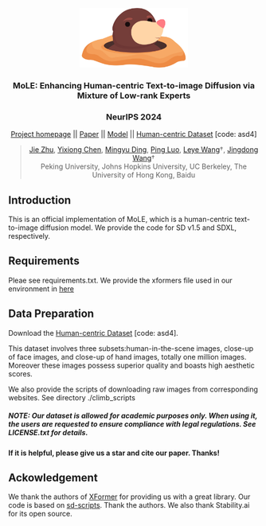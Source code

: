 <p align="center">
  <img src="img/title.png"  height=120>
</p>

### <div align="center"> MoLE: Enhancing Human-centric Text-to-image Diffusion via Mixture of Low-rank Experts<div> 
### <div align="center"> NeurIPS 2024 <div> 

<div align="center">

[Project homepage](https://sites.google.com/view/mole4diffuser/) || [Paper](https://sites.google.com/view/mole4diffuser/) ||  [Model](https://huggingface.co/jiezhueval/MoLE-SDXL/tree/main) || [Human-centric Dataset](https://pan.baidu.com/s/1QL_IImARcBBLwleXEI1wsg) [code: asd4]

</div>

<div align="center">

> [Jie Zhu](https://scholar.google.com/citations?user=ZL506kEAAAAJ&hl=zh-CN), [Yixiong Chen](https://schuture.github.io/), 
> [Mingyu Ding](https://dingmyu.github.io/), [Ping Luo](http://luoping.me/),
> [Leye Wang](https://wangleye.github.io/)&#8224;,
> [Jingdong Wang](https://jingdongwang2017.github.io/)&#8224;
> <br>Peking University, Johns Hopkins University, UC Berkeley, The University of Hong Kong, Baidu<br>

</div>

## Introduction
This is an official implementation of MoLE, which is a human-centric text-to-image diffusion model. We provide the code for SD v1.5 and SDXL, respectively.  

## Requirements
Pleae see requirements.txt. We provide the xformers file used in our environment in [here](https://drive.google.com/drive/folders/1h390KY7VVXhXqXd1r1-np4E6vdEXxUUU?usp=sharing)

## Data Preparation
Download the [Human-centric Dataset](https://pan.baidu.com/s/1QL_IImARcBBLwleXEI1wsg) [code: asd4].

This dataset involves three subsets:human-in-the-scene images, close-up of face images, and close-up of hand images, totally one million images. Moreover these images possess superior quality and boasts high aesthetic scores.

We also provide the scripts of downloading raw images from corresponding websites. See directory ./climb_scripts

##### NOTE: Our dataset is allowed for academic purposes only. When using it, the users are requested to ensure compliance with legal regulations. See LICENSE.txt for details.

#### If it is helpful, please give us a star and cite our paper. Thanks!

## Ackowledgement
We thank the authors of [XFormer](https://github.com/lucidrains/xformers) for providing us with a great library. Our code is based on [sd-scripts](https://github.com/kohya-ss/sd-scripts). Thank the authors. We also thank Stability.ai for
its open source.




